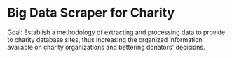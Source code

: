 # Big Data Scraper for Charity

Goal: Establish a methodology of extracting and processing data to provide to charity database sites, thus increasing the organized information available on charity organizations and bettering donators' decisions.
